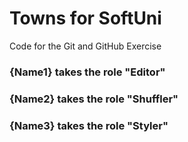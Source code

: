 # Towns for SoftUni
Code for the Git and GitHub Exercise

###	{Name1} takes the role "Editor"
### {Name2} takes the role "Shuffler"
###	{Name3} takes the role "Styler"
